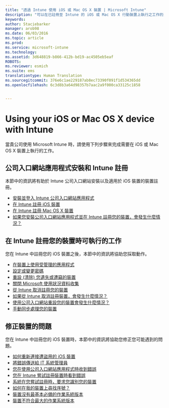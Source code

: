 ```yaml
---
title: "透過 Intune 使用 iOS 或 Mac OS X 裝置 | Microsoft Intune"
description: "可以在已註冊至 Intune 的 iOS 或 Mac OS X 行動裝置上執行之工作的連結清單"
keywords: 
author: Staciebarker
manager: arob98
ms.date: 06/03/2016
ms.topic: article
ms.prod: 
ms.service: microsoft-intune
ms.technology: 
ms.assetid: 3d648819-b866-412b-bd19-ac4505eb5eaf
ROBOTS: 
ms.reviewer: esmich
ms.suite: ems
translationtype: Human Translation
ms.sourcegitcommit: 376e6c1ae229187ab8ec73390f091f1d534365dd
ms.openlocfilehash: 6c3d8b3a64d98357b7aac2a9f000ca33125c1858


---
```


# Using your iOS or Mac OS X device with Intune

當貴公司使用 Microsoft Intune 時，請使用下列步驟來完成需要在 iOS 或 Mac OS X 裝置上執行的工作。

## 公司入口網站應用程式安裝和 Intune 註冊

本節中的資訊將有助於 Intune 公司入口網站安裝以及適用於 iOS 裝置的裝置註冊。

- [安裝並登入 Intune 公司入口網站應用程式](install-and-sign-in-to-the-intune-company-portal-app-ios.md)
- [在 Intune 註冊 iOS 裝置](enroll-your-device-in-intune-ios.md)
- [在 Intune 註冊 Mac OS X 裝置](enroll-your-device-in-intune-mac-os-x.md)
- [如果您安裝公司入口網站應用程式並在 Intune 註冊您的裝置，會發生什麼情況？](what-happens-if-you-install-the-Company-Portal-app-and-enroll-your-device-in-intune-ios.md)

## 在 Intune 註冊您的裝置時可執行的工作

您在 Intune 中註冊您的 iOS 裝置之後，本節中的資訊將協助您採取動作。

- [在裝置上使用受管理的應用程式](use-managed-apps-on-your-device-ios.md)
- [設定或變更密碼](set-or-change-your-passcode-ios.md)
- [重設 (清除) 您遺失或遭竊的裝置](reset-erase-your-lost-or-stolen-device-ios.md)
- [關閉 Microsoft 使用狀況資料收集](turn-off-microsoft-usage-data-collection-ios.md)
- [從 Intune 取消註冊您的裝置](unenroll-your-device-from-intune-ios.md)
- [如果從 Intune 取消註冊裝置，會發生什麼情況？](what-happens-if-you-unenroll-your-device-from-intune-ios.md)
- [使用公司入口網站重設您的裝置會發生什麼情況？](what-happens-if-you-reset-your-device-using-the-company-portal-ios.md)
- [手動同步處理您的裝置](sync-your-device-manually-ios.md)

## 修正裝置的問題

您在 Intune 中註冊您的 iOS 裝置時，本節中的資訊將協助您修正您可能遇到的問題。

- [如何重新連接遭盜用的 iOS 裝置](how-to-reconnect-a-compromised-ios-device.md)
- [將錯誤傳送給 IT 系統管理員](send-errors-to-your-it-admin-ios.md)
- [您在使用公司入口網站應用程式時收到錯誤](you-get-an-error-while-using-the-company-portal-app-ios.md)
- [您在 Intune 嘗試註冊裝置時看到錯誤](you-see-errors-while-trying-to-enroll-your-device-in-intune-ios.md)
- [系統在您嘗試註冊時，要求您識別您的裝置](you-are-asked-to-identify-your-device-when-trying-to-enroll-ios.md)
- [如何在我的裝置上尋找序號？](how-do-i-find-the-serial-number-on-my-device-ios.md)
- [裝置沒有最基本必備的作業系統版本](device-doesnt-have-the-required-minimum-operating-system-version-ios.md)
- [裝置不符合最大的作業系統版本](device-doesnt-comply-with-the-maximum-operating-system-version-ios.md)





<!--HONumber=Jul16_HO3-->


